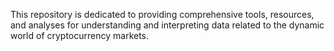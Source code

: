 This repository is dedicated to providing comprehensive tools, resources, and analyses for understanding and interpreting data related to the dynamic world of cryptocurrency markets.
